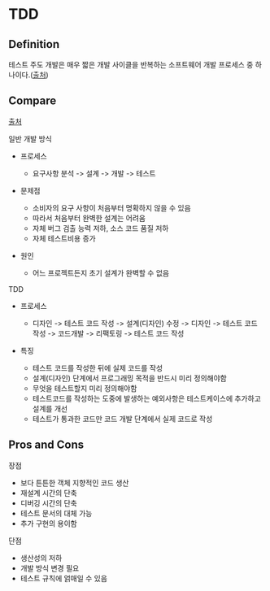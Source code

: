 # TDD

## Definition
테스트 주도 개발은 매우 짧은 개발 사이클을 반복하는 소프트웨어 개발 프로세스 중 하나이다.([출처](https://ko.wikipedia.org/wiki/%ED%85%8C%EC%8A%A4%ED%8A%B8_%EC%A3%BC%EB%8F%84_%EA%B0%9C%EB%B0%9C))  

## Compare
[출처](https://wooaoe.tistory.com/33)  

일반 개발 방식
- 프로세스
    - 요구사항 분석 -> 설계 -> 개발 -> 테스트

- 문제점
    - 소비자의 요구 사항이 처음부터 명확하지 않을 수 있음
    - 따라서 처음부터 완벽한 설계는 어려움
    - 자체 버그 검출 능력 저하, 소스 코드 품질 저하
    - 자체 테스트비용 증가
- 원인
    - 어느 프로젝트든지 초기 설계가 완벽할 수 없음
    
TDD
- 프로세스
    - 디자인 -> 테스트 코드 작성 -> 설계(디자인) 수정 -> 디자인 -> 테스트 코드 작성 -> 코드개발 -> 리팩토링 -> 테스트 코드 작성

- 특징
    - 테스트 코드를 작성한 뒤에 실제 코드를 작성
    - 설계(디자인) 단계에서 프로그래밍 목적을 반드시 미리 정의해야함
    - 무엇을 테스트할지 미리 정의해야함
    - 테스트코드를 작성하는 도중에 발생하는 예외사항은 테스트케이스에 추가하고 설계를 개선
    - 테스트가 통과한 코드만 코드 개발 단계에서 실제 코드로 작성

## Pros and Cons
장점
- 보다 튼튼한 객체 지향적인 코드 생산
- 재설계 시간의 단축
- 디버깅 시간의 단축
- 테스트 문서의 대체 가능
- 추가 구현의 용이함

단점
- 생산성의 저하
- 개발 방식 변경 필요
- 테스트 규칙에 얽매일 수 있음